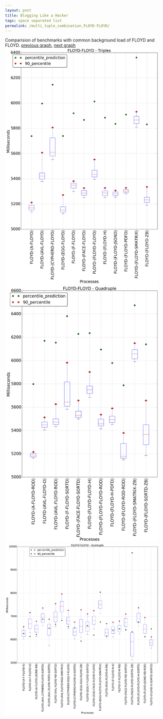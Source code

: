 ```yaml
---
layout: post
title: Blogging Like a Hacker
tags: space separated list
permalink: /multi_tuple_combination_FLOYD-FLOYD/
---
```


Comparision of benchmarks with common background load of FLOYD and FLOYD.
[previous graph](./multi_tuple_combination_FLOYD-FACE/), [next graph](./multi_tuple_combination_FLOYD-F/)
<img src="./images/triple/FLOYD/FLOYD-FLOYD_box.png" alt="graph figure"><img src="./images/quadruple/FLOYD/FLOYD-FLOYD_box.png" alt="graph figure"><img src="./images/quintuple/FLOYD/FLOYD-FLOYD_box.png" alt="graph figure">